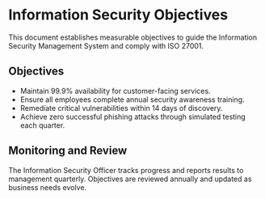 # Information Security Objectives

This document establishes measurable objectives to guide the Information Security Management System and comply with ISO 27001.

## Objectives
- Maintain 99.9% availability for customer-facing services.
- Ensure all employees complete annual security awareness training.
- Remediate critical vulnerabilities within 14 days of discovery.
- Achieve zero successful phishing attacks through simulated testing each quarter.

## Monitoring and Review
The Information Security Officer tracks progress and reports results to management quarterly. Objectives are reviewed annually and updated as business needs evolve.
